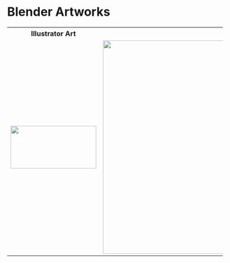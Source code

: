 # Blender Artworks

<table>
  <tr>
    <th><strong>Illustrator Art</strong></th>
    <th><strong>Blender 3d Creation</strong></th>
  </tr>
  <tr>
    <td><img src="https://github.com/Neloy-Barman/Blender-Artworks/assets/110896263/7286ce88-df34-4e72-aef6-4f0575583927" height="100" width="200"></td>
    <td><img src="https://github.com/Neloy-Barman/Blender-Artworks/assets/110896263/d14caffc-1fec-4979-9ca2-e1b278f4da74" height="500" width="1000"></td>
  </tr>
</table>
